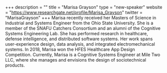 +++
description = ""
title = "Marisa Grayson"
type = "new-speaker"
website = "https://www.researchgate.net/profile/Marisa_Grayson"
twitter = "MarisaGrayson"
+++
Marisa recently received her Masters of Science in Industrial and Systems Engineer from the Ohio State University. She is a member of the SNAFU Catchers Consortium and an alumni of the Cognitive Systems Engineering Lab. She has performed research in healthcare, defense intelligence, and distributed software systems. Her work spans user-experience design, data analysis, and integrated electromechanical systems. In 2018, Marisa won the HFES Healthcare App Design Competition. Currently, Marisa is a Cognitive Systems Engineer at Mile Two LLC, where she manages and envisions the design of sociotechnical products.